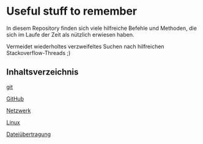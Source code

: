 # Useful stuff to remember
In diesem Repository finden sich viele hilfreiche Befehle und Methoden, die sich im Laufe der Zeit als nützlich erwiesen haben.

Vermeidet wiederholtes verzweifeltes Suchen nach hilfreichen Stackoverflow-Threads ;)

## Inhaltsverzeichnis
[git](git.md)

[GitHub](github.md)

[Netzwerk](netzwerk.md)

[Linux](linux.md)

[Dateiübertragung](dateiuebertragung.md)